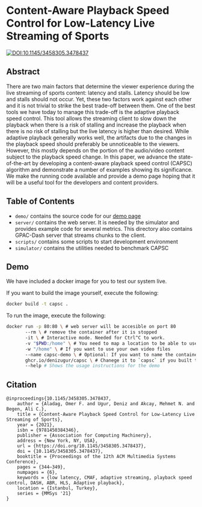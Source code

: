 # Content-Aware Playback Speed Control for Low-Latency Live Streaming of Sports

[![DOI:10.1145/3458305.3478437](https://zenodo.org/badge/DOI/10.1145/3458305.3478437.svg)](https://doi.org/10.1145/3458305.3478437)


## Abstract

There are two main factors that determine the viewer experience during the live streaming of sports content: latency and stalls. Latency should be low and stalls should not occur. Yet, these two factors work against each other and it is not trivial to strike the best trade-off between them. One of the best tools we have today to manage this trade-off is the adaptive playback speed control. This tool allows the streaming client to slow down the playback when there is a risk of stalling and increase the playback when there is no risk of stalling but the live latency is higher than desired. While adaptive playback generally works well, the artifacts due to the changes in the playback speed should preferably be unnoticeable to the viewers. However, this mostly depends on the portion of the audio/video content subject to the playback speed change. In this paper, we advance the state-of-the-art by developing a content-aware playback speed control (CAPSC) algorithm and demonstrate a number of examples showing its significance. We make the running code available and provide a demo page hoping that it will be a useful tool for the developers and content providers.

## Table of Contents

- `demo/` contains the source code for our [demo page](http://streaming.university/demo/mmsys21-capsc/)
- `server/` contains the web server. It is needed by the simulator and provides example code for several metrics. This directory also contains GPAC-Dash server that streams chunks to the client.
- `scripts/` contains some scripts to start development environment
- `simulator/` contains the utilities needed to benchmark CAPSC

## Demo

We have included a docker image for you to test our system live.

If you want to build the image yourself, execute the following:

```bash
docker build -t capsc .
```

To run the image, execute the following:

```bash
docker run -p 80:80 \ # web server will be accesible on port 80
	   --rm \ # remove the container after it is stopped
	   -it \ # Interactive mode. Needed for Ctrl^C to work.
	   -v "$PWD:/home" \ # You need to map a location to be able to use your video files
	   -w "/home" \ # If you want to use your own video files
	   --name capsc-demo \ # Optional: If you want to name the container
	   ghcr.io/denizugur/capsc \ # Chanege it to `capsc` if you built the image yourself
	   --help # Shows the usage instructions for the demo
```

## Citation

```
@inproceedings{10.1145/3458305.3478437,
	author = {Aladag, Omer F. and Ugur, Deniz and Akcay, Mehmet N. and Begen, Ali C.},
	title = {Content-Aware Playback Speed Control for Low-Latency Live Streaming of Sports},
	year = {2021},
	isbn = {9781450384346},
	publisher = {Association for Computing Machinery},
	address = {New York, NY, USA},
	url = {https://doi.org/10.1145/3458305.3478437},
	doi = {10.1145/3458305.3478437},
	booktitle = {Proceedings of the 12th ACM Multimedia Systems Conference},
	pages = {344–349},
	numpages = {6},
	keywords = {low latency, CMAF, adaptive streaming, playback speed control, DASH, ABR, HLS, Adaptive playback},
	location = {Istanbul, Turkey},
	series = {MMSys '21}
}
```
